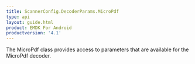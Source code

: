 ```yaml
---
title: ScannerConfig.DecoderParams.MicroPdf
type: api
layout: guide.html
product: EMDK For Android
productversion: '4.1'
---
```



The MicroPdf class provides access to parameters that are available
 for the MicroPdf decoder.









